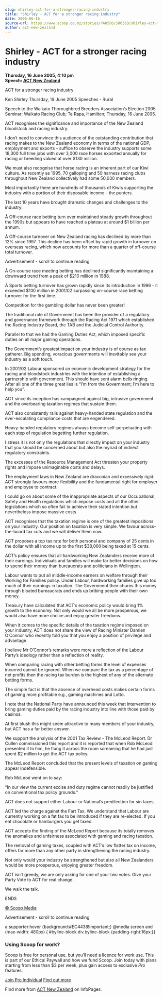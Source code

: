 ```yaml
---
slug: shirley-act-for-a-stronger-racing-industry
title: "Shirley - ACT for a stronger racing industry"
date: 2005-06-16
source-url: https://www.scoop.co.nz/stories/PA0506/S00363/shirley-act-for-a-stronger-racing-industry.htm
author: act-new-zealand
---
```

Shirley - ACT for a stronger racing industry
============================================

**Thursday, 16 June 2005, 4:10 pm**  
**Speech: [ACT New Zealand](https://info.scoop.co.nz/ACT_New_Zealand)**

ACT for a stronger racing industry

Ken Shirley Thursday, 16 June 2005 Speeches - Rural

Speech to the Waikato Thoroughbred Breeders Association’s Election 2005 Seminar; Waikato Racing Club; Te Rapa, Hamilton; Thursday, 16 June 2005.

ACT recognises the significance and importance of the New Zealand bloodstock and racing industry.

I don’t need to convince this audience of the outstanding contribution that racing makes to the New Zealand economy in terms of the national GDP, employment and exports - suffice to observe the industry supports some 18,300 full time jobs with over 3,000 race horses exported annually for racing or breeding valued at over $130 million.

We must also recognise that horse racing is an inherent part of our Kiwi culture. As recently as 1995, 70 galloping and 50 harness racing clubs throughout New Zealand collectively had some 50,000 members.

Most importantly there are hundreds of thousands of Kiwis supporting the industry with a portion of their disposable income - the punters.

The last 10 years have brought dramatic changes and challenges to the industry:

Â Off-course race betting turn over maintained steady growth throughout the 1990s but appears to have reached a plateau at around $1 billion per annum.

Â Off-course turnover on New Zealand racing has declined by more than 12% since 1997. This decline has been offset by rapid growth in turnover on overseas racing, which now accounts for more than a quarter of off-course total turnover.

Advertisement - scroll to continue reading





Â On-course race meeting betting has declined significantly maintaining a downward trend from a peak of $210 million in 1988.

Â Sports betting turnover has grown rapidly since its introduction in 1996 - it exceeded $100 million in 2001/02 surpassing on-course race betting turnover for the first time.

Competition for the gambling dollar has never been greater!

The traditional role of Government has been the provider of a regulatory and governance framework through the Racing Act 1971 which established the Racing Industry Board, the TAB and the Judicial Control Authority.

Parallel to that we had the Gaming Duties Act, which imposed specific duties on all major gaming operations.

The Government’s greatest impact on your industry is of course as tax gatherer. Big spending, voracious governments will inevitably see your industry as a soft touch.

In 2001/02 Labour sponsored an economic development strategy for the racing and bloodstock industries with the intention of establishing a partnership with government. This should have sent alarm bells ringing. After all one of the three great lies is “I’m from the Government; I’m here to help you”.

ACT since its inception has campaigned against big, intrusive government and the overbearing taxation regimes that sustain them.

ACT also consistently rails against heavy-handed state regulation and the ever-escalating compliance costs that are engendered.

Heavy-handed regulatory regimes always become self-perpetuating with each step of regulation begetting further regulation.

I stress it is not only the regulations that directly impact on your industry that you should be concerned about but also the myriad of indirect regulatory constraints.

The excesses of the Resource Management Act threaten your property rights and impose unimaginable costs and delays.

The employment laws in New Zealand are draconian and excessively rigid. ACT strongly favours more flexibility and the fundamental right for employer and employee to contract.

I could go on about some of the inappropriate aspects of our Occupational, Safety and Health regulations which impose costs and all the other legislations which so often fail to achieve their stated intention but nevertheless impose massive costs.

ACT recognises that the taxation regime is one of the greatest impositions on your industry. Our position on taxation is very simple. We favour across-the-board tax cuts and we will deliver them now.

ACT proposes a top tax rate for both personal and company of 25 cents in the dollar with all income up to the first $38,000 being taxed at 15 cents.

ACT’s policy ensures that all hardworking New Zealanders receive more of their earnings. Individuals and families will make far better decisions on how to spend their money than bureaucrats and politicians in Wellington.

Labour wants to put all middle-income earners on welfare through their Working for Families policy. Under Labour, hardworking families give up too much of their earnings in taxation. The Government then churns this money through bloated bureaucrats and ends up bribing people with their own money.

Treasury have calculated that ACT’s economic policy would bring 1% growth to the economy. Not only would we all be more prosperous, we would also have more choice and enjoy greater freedoms.

When it comes to the specific details of the taxation regime imposed on your industry, ACT does not share the view of Racing Minister Damien O’Connor who recently told you that you enjoy a position of privilege and advantage.

I believe Mr O’Connor’s remarks were more a reflection of the Labour Party’s ideology rather than a reflection of reality.

When comparing racing with other betting forms the level of expenses incurred cannot be ignored. When we compare the tax as a percentage of net profits then the racing tax burden is the highest of any of the alternate betting forms.

The simple fact is that the absence of overhead costs makes certain forms of gaming more profitable e.g., gaming machines and Lotto.

I note that the National Party have announced this week that intervention to bring gaming duties paid by the racing industry into line with those paid by casinos.

At first blush this might seem attractive to many members of your industry, but ACT has a far better answer.

We support the analysis of the 2001 Tax Review - The McLeod Report. Dr Cullen commissioned this report and it is reported that when Rob McLeod presented it to him, he flung it across the room screaming that he had just spent $2 million to get the ACT tax policy.

The McLeod Report concluded that the present levels of taxation on gaming appear indefensible.

Rob McLeod went on to say:

“In our view the current excise and duty regime cannot readily be justified on conventional tax policy grounds.”

ACT does not support either Labour or National’s predilection for sin taxes.

ACT led the charge against the Fart Tax. We understand that Labour are currently working on a fat fax to be introduced if they are re-elected. If you eat chocolate or hamburgers you get taxed.

ACT accepts the finding of the McLeod Report because its totally removes the anomalies and unfairness associated with gaming and racing taxation.

The removal of gaming taxes, coupled with ACT’s low flatter tax on income, offers far more than any other party in strengthening the racing industry.

Not only would your industry be strengthened but also all New Zealanders would be more prosperous, enjoying greater freedom.

ACT isn’t greedy, we are only asking for one of your two votes. Give your Party Vote to ACT for real change.

We walk the talk.

ENDS

[© Scoop Media](http://www.scoop.co.nz/about/terms.html)  

Advertisement - scroll to continue reading



a.supporter:hover {background:#EC4438!important;} @media screen and (max-width: 480px) { #byline-block div.byline-block {padding-right:16px;}}

### Using Scoop for work?

Scoop is free for personal use, but you’ll need a licence for work use. This is part of our Ethical Paywall and how we fund Scoop. Join today with plans starting from less than $3 per week, plus gain access to exclusive _Pro_ features.  
  
[Join Pro Individual](https://pro.scoop.co.nz/Individual/?from=ProIn24) [Find out more](https://pro.scoop.co.nz/using-scoop-for-work/?from=ProIn24)

Find more from [ACT New Zealand](https://info.scoop.co.nz/ACT_New_Zealand) on InfoPages.